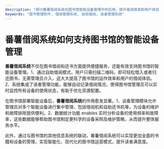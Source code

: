 ```yaml
---
description: "探讨番薯借阅系统在图书馆智能设备管理中的应用，提升借阅效率和用户体验。"
keywords: "图书管理软件, 借阅管理系统, 自助借阅, 读者管理系统"
---
```

# 番薯借阅系统如何支持图书馆的智能设备管理

**番薯借阅系统**不仅在图书借阅和还书方面提供便捷服务，还能有效支持图书馆的智能设备管理。1、通过自助借阅模式，用户只需扫描二维码，即可轻松借入或者归还图书，无需管理员介入，这大大提高了图书馆的运作效率和用户的借阅体验。2、系统集成了读者管理功能，能够自动记录借阅情况，使得图书馆管理员可以实时监控所有设备的使用状态，有助于优化资源配置。

在图书馆部署智能设备后，**番薯借阅系统**的作用愈发显著。1、设备管理模块允许管理员对多个智能设备进行集中管理，包括借阅机和自助还书机等，为设备的维护和故障排除提供便利。2、数据统计功能 enables 实时分析设备的使用频率和故障率，这些数据能够帮助图书馆制定更科学的设备采购及维护策略，从而提升整体服务水平。

此外，通过与图书馆的其他信息系统的联动，番薯借阅系统可以实现更加全面的书籍和设备的管理，实现智能化、现代化的图书馆运营模式，提升读者满意度。
